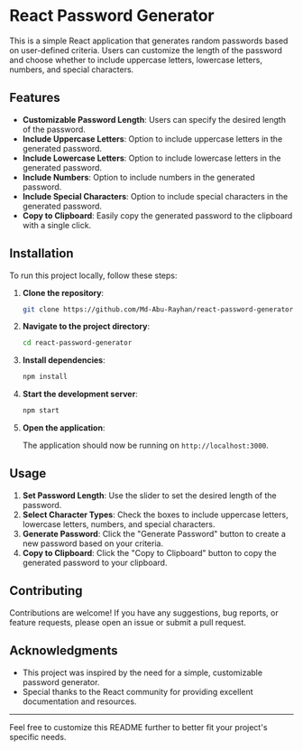 # React Password Generator

This is a simple React application that generates random passwords based on user-defined criteria. Users can customize the length of the password and choose whether to include uppercase letters, lowercase letters, numbers, and special characters.

## Features

- **Customizable Password Length**: Users can specify the desired length of the password.
- **Include Uppercase Letters**: Option to include uppercase letters in the generated password.
- **Include Lowercase Letters**: Option to include lowercase letters in the generated password.
- **Include Numbers**: Option to include numbers in the generated password.
- **Include Special Characters**: Option to include special characters in the generated password.
- **Copy to Clipboard**: Easily copy the generated password to the clipboard with a single click.



## Installation

To run this project locally, follow these steps:

1. **Clone the repository**:

   ```bash
   git clone https://github.com/Md-Abu-Rayhan/react-password-generator.git
   ```

2. **Navigate to the project directory**:

   ```bash
   cd react-password-generator
   ```

3. **Install dependencies**:

   ```bash
   npm install
   ```

4. **Start the development server**:

   ```bash
   npm start
   ```

5. **Open the application**:

   The application should now be running on `http://localhost:3000`.

## Usage

1. **Set Password Length**: Use the slider to set the desired length of the password.
2. **Select Character Types**: Check the boxes to include uppercase letters, lowercase letters, numbers, and special characters.
3. **Generate Password**: Click the "Generate Password" button to create a new password based on your criteria.
4. **Copy to Clipboard**: Click the "Copy to Clipboard" button to copy the generated password to your clipboard.

## Contributing

Contributions are welcome! If you have any suggestions, bug reports, or feature requests, please open an issue or submit a pull request.


## Acknowledgments

- This project was inspired by the need for a simple, customizable password generator.
- Special thanks to the React community for providing excellent documentation and resources.

---

Feel free to customize this README further to better fit your project's specific needs.